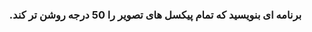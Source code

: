 <div dir="rtl">
  
  ### برنامه ای بنویسید که تمام پیکسل های تصویر را 50 درجه روشن تر کند.
  
  
  <div dir="ltr">
  
    
  
  </div>
    
  
  <div dir="ltr">
  
    
  
  </div>

  
  <div dir="ltr">
  
    
  
  </div>

  
  </div>
